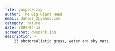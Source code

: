 ```yaml
---
file: gwspack.zip
author: The Big Giant Head
email: dahoss_2@yahoo.com
category: nature
date: 2000-04-15
screenshot: gwspack.jpg
description: >
    23 photorealistic grass, water and sky mats.
---
```

